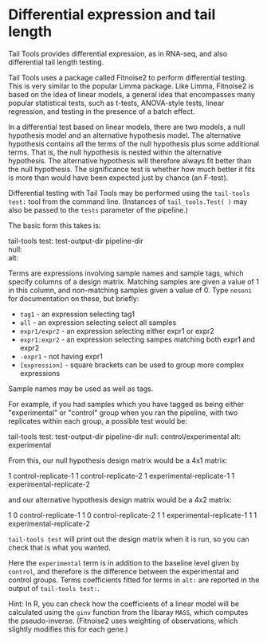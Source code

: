 
Differential expression and tail length
===

Tail Tools provides differential expression, as in RNA-seq, and also differential tail length testing.

Tail Tools uses a package called Fitnoise2 to perform differential testing. This is very similar to the popular Limma package. Like Limma, Fitnoise2 is based on the idea of linear models, a general idea that encompasses many popular statistical tests, such as t-tests, ANOVA-style tests, linear regression, and testing in the presence of a batch effect.

In a differential test based on linear models, there are two models, a null hypothesis model and an alternative hypothesis model. The alternative hypothesis contains all the terms of the null hypothesis plus some additional terms. That is, the null hypothesis is nested within the alternative hypothesis. The alternative hypothesis will therefore always fit better than the null hypothesis. The significance test is whether how much better it fits is more than would have been expected just by chance (an F-test).

Differential testing with Tail Tools may be performed using the `tail-tools test:` tool from the command line. (Instances of `tail_tools.Test( )` may also be passed to the `tests` parameter of the pipeline.)

The basic form this takes is:

  tail-tools test: test-output-dir pipeline-dir \
      null: <terms in null linear model> \
      alt: <additional terms in alternative linear model>

Terms are expressions involving sample names and sample tags, which specify columns of a design matrix. Matching samples are given a value of 1 in this column, and non-matching samples given a value of 0. Type `nesoni` for documentation on these, but briefly:

* `tag1` - an expression selecting tag1
* `all` - an expression selecting select all samples
* `expr1/expr2` - an expression selecting either expr1 or expr2
* `expr1:expr2` - an expression selecting sampes matching both expr1 and expr2
* `-expr1` - not having expr1
* `[expression]` - square brackets can be used to group more complex expressions

Sample names may be used as well as tags.

For example, if you had samples which you have tagged as being either "experimental" or "control" group when you ran the pipeline, with two replicates within each group, a possible test would be:

  tail-tools test: test-output-dir pipeline-dir null: control/experimental alt: experimental
  
From this, our null hypothesis design matrix would be a 4x1 matrix:

  1    control-replicate-1
  1    control-replicate-2
  1    experimental-replicate-1
  1    experimental-replicate-2

and our alternative hypothesis design matrix would be a 4x2 matrix:

  1 0  control-replicate-1
  1 0  control-replicate-2
  1 1  experimental-replicate-1
  1 1  experimental-replicate-2

`tail-tools test` will print out the design matrix when it is run, so you can check that is what you wanted.

Here the `experimental` term is in addition to the baseline level given by `control`, and therefore is the difference between the experimental and control groups. Terms coefficients fitted for terms in `alt:` are reported in the output of `tail-tools test:`.

Hint: In R, you can check how the coefficients of a linear model will be calculated using the `ginv` function from the libaray `MASS`, which computes the pseudo-inverse. (Fitnoise2 uses weighting of observations, which slightly modifies this for each gene.)





